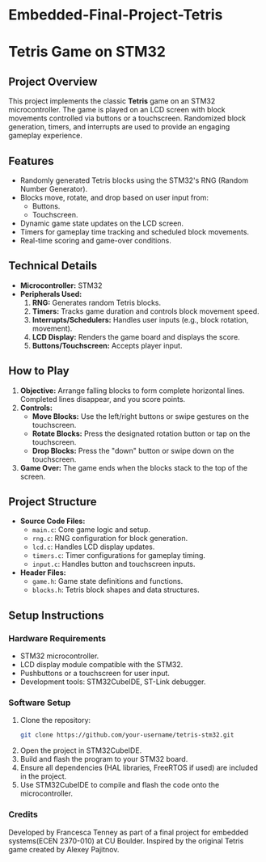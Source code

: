 # Embedded-Final-Project-Tetris

# Tetris Game on STM32

## Project Overview
This project implements the classic **Tetris** game on an STM32 microcontroller. The game is played on an LCD screen with block movements controlled via buttons or a touchscreen. Randomized block generation, timers, and interrupts are used to provide an engaging gameplay experience.

## Features
- Randomly generated Tetris blocks using the STM32's RNG (Random Number Generator).
- Blocks move, rotate, and drop based on user input from:
  - Buttons.
  - Touchscreen.
- Dynamic game state updates on the LCD screen.
- Timers for gameplay time tracking and scheduled block movements.
- Real-time scoring and game-over conditions.

## Technical Details
- **Microcontroller:** STM32
- **Peripherals Used:**
  1. **RNG:** Generates random Tetris blocks.
  2. **Timers:** Tracks game duration and controls block movement speed.
  3. **Interrupts/Schedulers:** Handles user inputs (e.g., block rotation, movement).
  4. **LCD Display:** Renders the game board and displays the score.
  5. **Buttons/Touchscreen:** Accepts player input.

## How to Play
1. **Objective:** Arrange falling blocks to form complete horizontal lines. Completed lines disappear, and you score points.
2. **Controls:**
   - **Move Blocks:** Use the left/right buttons or swipe gestures on the touchscreen.
   - **Rotate Blocks:** Press the designated rotation button or tap on the touchscreen.
   - **Drop Blocks:** Press the "down" button or swipe down on the touchscreen.
3. **Game Over:** The game ends when the blocks stack to the top of the screen.

## Project Structure
- **Source Code Files:**
  - `main.c`: Core game logic and setup.
  - `rng.c`: RNG configuration for block generation.
  - `lcd.c`: Handles LCD display updates.
  - `timers.c`: Timer configurations for gameplay timing.
  - `input.c`: Handles button and touchscreen inputs.
- **Header Files:**
  - `game.h`: Game state definitions and functions.
  - `blocks.h`: Tetris block shapes and data structures.

## Setup Instructions

### Hardware Requirements
- STM32 microcontroller.
- LCD display module compatible with the STM32.
- Pushbuttons or a touchscreen for user input.
- Development tools: STM32CubeIDE, ST-Link debugger.

### Software Setup
1. Clone the repository:
   ```bash
   git clone https://github.com/your-username/tetris-stm32.git
2. Open the project in STM32CubeIDE.
3. Build and flash the program to your STM32 board.
4. Ensure all dependencies (HAL libraries, FreeRTOS if used) are included in the project.
5. Use STM32CubeIDE to compile and flash the code onto the microcontroller.

### Credits
Developed by Francesca Tenney as part of a final project for embedded systems(ECEN 2370-010) at CU Boulder. Inspired by the original Tetris game created by Alexey Pajitnov.
